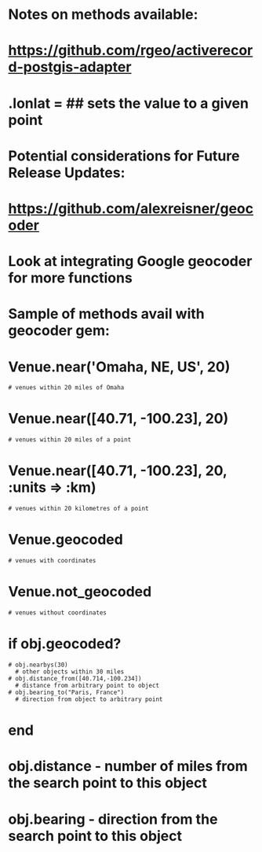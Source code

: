 

# Notes on methods available:
  # https://github.com/rgeo/activerecord-postgis-adapter
  # .lonlat = ## sets the value to a given point

# Potential considerations for Future Release Updates:
  # https://github.com/alexreisner/geocoder
  # Look at integrating Google geocoder for more functions 
  
  # Sample of methods avail with geocoder gem:

  # Venue.near('Omaha, NE, US', 20)    
    # venues within 20 miles of Omaha
  # Venue.near([40.71, -100.23], 20)    
    # venues within 20 miles of a point
  # Venue.near([40.71, -100.23], 20, :units => :km)
    # venues within 20 kilometres of a point
  # Venue.geocoded                     
    # venues with coordinates
  # Venue.not_geocoded                 
    # venues without coordinates

  # if obj.geocoded?
    # obj.nearbys(30)                      
      # other objects within 30 miles
    # obj.distance_from([40.714,-100.234]) 
      # distance from arbitrary point to object
    # obj.bearing_to("Paris, France")      
      # direction from object to arbitrary point
  # end

  # obj.distance - number of miles from the search point to this object
  # obj.bearing - direction from the search point to this object